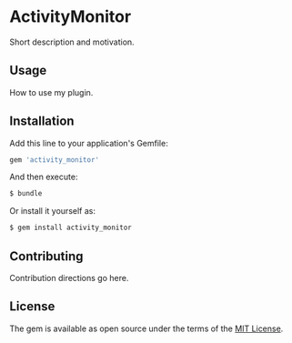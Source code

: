 # ActivityMonitor
Short description and motivation.

## Usage
How to use my plugin.

## Installation
Add this line to your application's Gemfile:

```ruby
gem 'activity_monitor'
```

And then execute:
```bash
$ bundle
```

Or install it yourself as:
```bash
$ gem install activity_monitor
```

## Contributing
Contribution directions go here.

## License
The gem is available as open source under the terms of the [MIT License](http://opensource.org/licenses/MIT).
